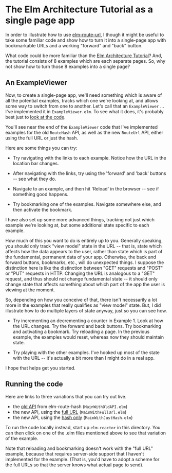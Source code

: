 # The Elm Architecture Tutorial as a single page app

In order to illustrate how to use
[elm-route-url](https://github.com/rgrempel/elm-route-url), I though it might
be useful to take some familiar code and show how to turn it into a single-page
app with bookmarkable URLs and a working "forward" and "back" button.

What code could be more familiar than the
[Elm Architecture Tutorial](https://github.com/evancz/elm-architecture-tutorial)?
And, the tutorial consists of 8 examples which are each separate pages. So, why
not show how to turn those 8 examples into a single page?


## An ExampleViewer

Now, to create a single-page app, we'll need something which is aware of all the
potential examples, tracks which one we're looking at, and allows some way
to switch from one to another. Let's call that an `ExampleViewer` ... I've
implemented it in `ExampleViewer.elm`. To see what it does, it's probably
best just to
[look at the code](https://github.com/rgrempel/elm-route-url/blob/master/examples/elm-architecture-tutorial/ExampleViewer.elm).

You'll see near the end of the `ExampleViewer` code that I've implemented
examples for the old `RouteHash` API, as well as the new `RouteUrl` API,
either using the full URL or just the hash.

Here are some things you can try:

*   Try navigating with the links to each example. Notice how the URL in the
    location bar changes.

*   After navigating with the links, try using the 'forward' and 'back' buttons
    -- see what they do.

*   Navigate to an example, and then hit 'Reload' in the browser -- see if
    something good happens.

*   Try bookmarking one of the examples. Navigate somewhere else, and then
    activate the bookmark.

I have also set up some more advanced things, tracking not just which example
we're looking at, but some additional state specific to each example.

How much of this you want to do is entirely up to you. Generally speaking, you
should only track "view model" state in the URL -- that is, state which affects
how the data appears to the user, rather than state which is part of the
fundamental, permanent data of your app. Otherwise, the back and forward
buttons, bookmarks, etc., will do unexpected things.  I suppose the distinction
here is like the distinction between "GET" requests and "POST" or "PUT"
requests in HTTP. Changing the URL is analogous to a "GET" request, and thus
should not change fundamental state -- it should only change state that affects
something about which part of the app the user is viewing at the moment.

So, depending on how you conceive of that, there isn't necessarily a lot more
in the examples that really qualifies as "view model" state. But, I did
illustrate how to do multiple layers of state anyway, just so you can see how.

*   Try incrementing an decrementing a counter in Example 1. Look at how the
    URL changes. Try the forward and back buttons. Try bookmarking and
    activating a bookmark. Try reloading a page. In the previous example,
    the examples would reset, whereas now they should maintain state.

*   Try playing with the other examples. I've hooked up most of the state
    with the URL -- it's actually a bit more than I might do in a real app.

I hope that helps get you started.


## Running the code

Here are links to three variations that you can try out live.

* the [old API](http://rgrempel.github.io/elm-route-hash/examples/elm-architecture-tutorial/old-api.html) from elm-route-hash (`MainWithOldAPI.elm`)
* the new API, using the [full URL](http://rgrempel.github.io/elm-route-hash/examples/elm-architecture-tutorial/full-url.html) (`MainWithFullUrl.elm`)
* the new API, using the [hash only](http://rgrempel.github.io/elm-route-hash/examples/elm-architecture-tutorial/just-hash.html) (`MainWithJustHash.elm`)

To run the code locally instead, start up `elm-reactor` in this directory. You
can then click on one of the .elm files mentioned above to see that variation
of the example.

Note that reloading and bookmarking doesn't work with the "full URL" example,
because that requires server-side support that I haven't implemented for
the example. (That is, you'd have to adopt a scheme for the full URLs so that
the server knows what actual page to send).
